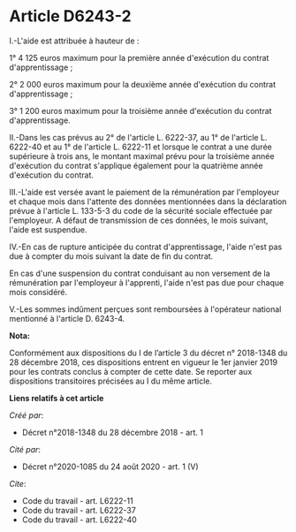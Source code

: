 # Article D6243-2

I.-L'aide est attribuée à hauteur de : 

1° 4 125 euros maximum pour la première année d'exécution du contrat d'apprentissage ; 

2° 2 000 euros maximum pour la deuxième année d'exécution du contrat d'apprentissage ; 

3° 1 200 euros maximum pour la troisième année d'exécution du contrat d'apprentissage. 

II.-Dans les cas prévus au 2° de l'article L. 6222-37, au 1° de l'article L. 6222-40 et au 1° de l'article L. 6222-11 et
lorsque le contrat a une durée supérieure à trois ans, le montant maximal prévu pour la troisième année d'exécution du
contrat s'applique également pour la quatrième année d'exécution du contrat. 

III.-L'aide est versée avant le paiement de la rémunération par l'employeur et chaque mois dans l'attente des données
mentionnées dans la déclaration prévue à l'article L. 133-5-3 du code de la sécurité sociale effectuée par l'employeur. A
défaut de transmission de ces données, le mois suivant, l'aide est suspendue. 

IV.-En cas de rupture anticipée du contrat d'apprentissage, l'aide n'est pas due à compter du mois suivant la date de fin du
contrat. 

En cas d'une suspension du contrat conduisant au non versement de la rémunération par l'employeur à l'apprenti, l'aide n'est
pas due pour chaque mois considéré. 

V.-Les sommes indûment perçues sont remboursées à l'opérateur national mentionné à l'article D. 6243-4.

**Nota:**

Conformément aux dispositions du I de l’article 3 du décret n° 2018-1348 du 28 décembre 2018, ces dispositions entrent en
vigueur le 1er janvier 2019 pour les contrats conclus à compter de cette date. Se reporter aux dispositions transitoires
précisées au I du même article.

**Liens relatifs à cet article**

_Créé par_:

  - Décret n°2018-1348 du 28 décembre 2018 - art. 1

_Cité par_:

  - Décret n°2020-1085 du 24 août 2020 - art. 1 (V)

_Cite_:

  - Code du travail - art. L6222-11
  - Code du travail - art. L6222-37
  - Code du travail - art. L6222-40
